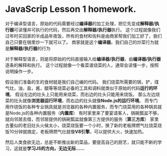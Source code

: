 # JavaScrip Lesson 1 homework.

对于编译型语言，原始的代码需要经过**编译器**的加工处理，把它先变成**解释器/执行器**可读懂并可执行的代码，然后再交由**解释器/执行器**执行。
这个过程就像我们过年时买回家的半成品年夜饭，所有的食材和佐料是由商家帮我们加工好了，我们自己只要在锅里炒一下就可以了。
商家就是这个**编译器**。我们自己的炒菜行为就是**解释器/执行器**的行为

对于解释型语言，则是将原始的代码直接输入给**编译器/执行器**，由**编译器/执行器**逐条的解释和执行。
这个过程就像一个看菜谱烧菜的人，通常会读懂一步，按照说明操作一步。

假设我们准备的生的食材就是我们自己编的代码。
我们烧菜所需要的锅，铲，煤气灶，油，盐，酱，醋等等烧菜必备的工具和调料就类似于原始的代码**运行的环境**。
假设左边的灶头上只能用来烧菜，而右边的灶头只能用来烧饭。
那么左边烧菜的灶头就像**浏览器运行环境**，而右边的灶头就像**Node.js的运行环境**。 
而专门用作烧饭的各种专业锅具就是浏览器的各种内置服务，而专门烧菜用的各种锅具就是Node.js的各种内置服务（**内置库**）
有时家里来了要宴请客人，锅碗瓢盆不够，就向邻居去借，而邻居提供的锅碗瓢盆就像第三方提供的服务（**第三方库**）
家里古董似的老旧灶头火候太小，烧菜烧饭要一个小时，换了新的老板牌燃气灶烧菜烧饭10分钟就搞定，老板牌燃气灶就像**V8引擎**，可以提供大火，快速加热。

然后人类食欲无边，总是不断推出新的菜品，要提高自己的厨艺，就只能不断的学习，这就是**学习JS的方向，无边无际……**